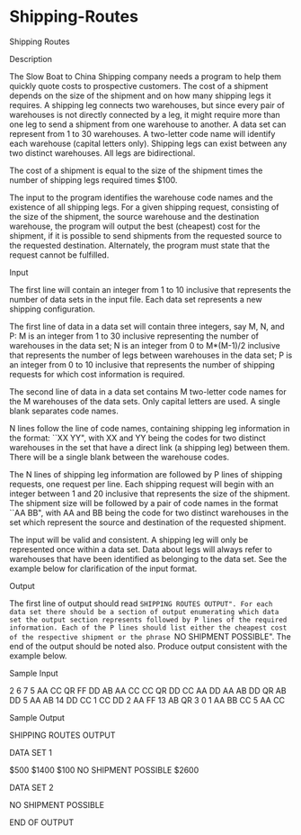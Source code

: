 # Shipping-Routes

Shipping Routes

Description

The Slow Boat to China Shipping company needs a program to help them quickly quote costs to prospective customers. The cost of a shipment depends on the size of the shipment and on how many shipping legs it requires. A shipping leg connects two warehouses, but since every pair of warehouses is not directly connected by a leg, it might require more than one leg to send a shipment from one warehouse to another. 
A data set can represent from 1 to 30 warehouses. A two-letter code name will identify each warehouse (capital letters only). Shipping legs can exist between any two distinct warehouses. All legs are bidirectional. 

The cost of a shipment is equal to the size of the shipment times the number of shipping legs required times $100. 

The input to the program identifies the warehouse code names and the existence of all shipping legs. For a given shipping request, consisting of the size of the shipment, the source warehouse and the destination warehouse, the program will output the best (cheapest) cost for the shipment, if it is possible to send shipments from the requested source to the requested destination. Alternately, the program must state that the request cannot be fulfilled.

Input

The first line will contain an integer from 1 to 10 inclusive that represents the number of data sets in the input file. Each data set represents a new shipping configuration. 

The first line of data in a data set will contain three integers, say M, N, and P: M is an integer from 1 to 30 inclusive representing the number of warehouses in the data set; N is an integer from 0 to M*(M-1)/2 inclusive that represents the number of legs between warehouses in the data set; P is an integer from 0 to 10 inclusive that represents the number of shipping requests for which cost information is required. 

The second line of data in a data set contains M two-letter code names for the M warehouses of the data sets. Only capital letters are used. A single blank separates code names. 

N lines follow the line of code names, containing shipping leg information in the format: ``XX YY", with XX and YY being the codes for two distinct warehouses in the set that have a direct link (a shipping leg) between them. There will be a single blank between the warehouse codes. 

The N lines of shipping leg information are followed by P lines of shipping requests, one request per line. Each shipping request will begin with an integer between 1 and 20 inclusive that represents the size of the shipment. The shipment size will be followed by a pair of code names in the format ``AA BB", with AA and BB being the code for two distinct warehouses in the set which represent the source and destination of the requested shipment. 

The input will be valid and consistent. A shipping leg will only be represented once within a data set. Data about legs will always refer to warehouses that have been identified as belonging to the data set. See the example below for clarification of the input format.

Output

The first line of output should read ``SHIPPING ROUTES OUTPUT". For each data set there should be a section of output enumerating which data set the output section represents followed by P lines of the required information. Each of the P lines should list either the cheapest cost of the respective shipment or the phrase ``NO SHIPMENT POSSIBLE". The end of the output should be noted also. Produce output consistent with the example below.

Sample Input

2
6 7 5
AA CC QR FF DD AB
AA CC
CC QR
DD CC
AA DD
AA AB
DD QR
AB DD
5 AA AB
14 DD CC
1 CC DD
2 AA FF
13 AB QR
3 0 1
AA BB CC
5 AA CC

Sample Output

SHIPPING ROUTES OUTPUT

DATA SET 1

$500
$1400
$100
NO SHIPMENT POSSIBLE
$2600

DATA SET 2

NO SHIPMENT POSSIBLE

END OF OUTPUT
